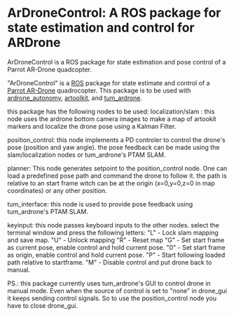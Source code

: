 # ArDroneControl: A ROS package for state estimation and control for ARDrone

ArDroneControl is a ROS package for state estimation and pose control of a Parrot AR-Drone quadcopter.

"ArDroneControl" is a [ROS](http://ros.org/ "Robot Operating System") package for state estimate and control of a [Parrot AR-Drone](http://ardrone2.parrot.com/) quadrocopter. This package is to be used with [ardrone_autonomy](https://github.com/AutonomyLab/ardrone_autonomy/ "AutonomyLab ardrone_autonomy"), [artoolkit](wiki.ros.org/artoolkit), and [tum_ardrone](wiki.ros.org/tum_ardrone). 

this package has the following nodes to be used:
localization/slam : this node uses the ardrone bottom camera images to make a map of artookit markers and localize the drone pose using a Kalman Filter.

position_control: this node implements a PD controler to control the drone's pose (position and yaw angle). the pose feedback can be made using the slam/localization nodes or tum_ardrone's PTAM SLAM.

planner: This node generates setpoint to the position_control node. One can load a predefined pose path and command the drone to follow it. the path is relative to an start frame witch can be at the origin (x=0,y=0,z=0 in map coordinates) or any other position.

tum_interface: this node is used to provide pose feedback using tum_ardrone's PTAM SLAM.

keyinput: this node passes keyboard inputs to the other nodes. select the terminal window and press the following letters:
"L" - Lock slam mapping and save map.
"U" - Unlock mapping
"R" - Reset map
"G" - Set start frame as current pose, enable control and hold current pose.
"0" - Set start frame as origin, enable control and hold current pose.
"P" - Start following loaded path relative to startframe.
"M" - Disable control and put drone back to manual.


PS.: this package currently uses tum_ardrone's GUI to control drone in manual mode. Even when the source of control is set to "none" in drone_gui it keeps sending control signals. So to use the position_control node you have to close drone_gui.
